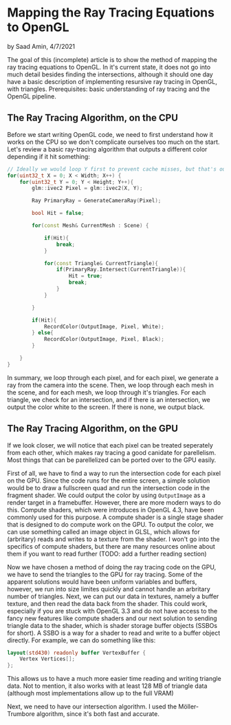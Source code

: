 # Mapping the Ray Tracing Equations to OpenGL

by Saad Amin, 4/7/2021

The goal of this (incomplete) article is to show the method of mapping the ray tracing equations to OpenGL. In it's current state, it does not go into much detail besides finding the intersections, although it should one day have a basic description of implementing resursive ray tracing in OpenGL, with triangles. Prerequisites: basic understanding of ray tracing and the OpenGL pipeline.

## The Ray Tracing Algorithm, on the CPU

Before we start writing OpenGL code, we need to first understand how it works on the CPU so we don't complicate ourselves too much on the start. Let's review a basic ray-tracing algorithm that outputs a different color depending if it hit something:

```cpp
// Ideally we would loop Y first to prevent cache misses, but that's outside the scope of this article
for(uint32_t X = 0; X < Width; X++) {
    for(uint32_t Y = 0; Y < Height; Y++){
        glm::ivec2 Pixel = glm::ivec2(X, Y);

        Ray PrimaryRay = GenerateCameraRay(Pixel);

        bool Hit = false;

        for(const Mesh& CurrentMesh : Scene) {

            if(Hit){
                break;
            }

            for(const Triangle& CurrentTriangle){
                if(PrimaryRay.Intersect(CurrentTriangle)){
                    Hit = true;
                    break;
                }
            }

        }

        if(Hit){
            RecordColor(OutputImage, Pixel, White);
        } else{
            RecordColor(OutputImage, Pixel, Black);
        }

    }
}

```

In summary, we loop through each pixel, and for each pixel, we generate a ray from the camera into the scene. Then, we loop through each mesh in the scene, and for each mesh, we loop through it's triangles. For each triangle, we check for an intersection, and if there is an intersection, we output the color white to the screen. If there is none, we output black.

## The Ray Tracing Algorithm, on the GPU

If we look closer, we will notice that each pixel can be treated seperately from each other, which makes ray tracing a good canidate for parellelism. Most things that can be parellelized can be ported over to the GPU easily.

First of all, we have to find a way to run the intersection code for each pixel on the GPU. Since the code runs for the entire screen, a simple solution would be to draw a fullscreen quad and run the intersection code in the fragment shader. We could output the color by using `OutputImage` as a render target in a framebuffer. However, there are more modern ways to do this. Compute shaders, which were introduces in OpenGL 4.3, have been commonly used for this purpose. A compute shader is a single stage shader that is designed to do compute work on the GPU. To output the color, we can use something called an image object in GLSL, which allows for (arbritary) reads and writes to a texture from the shader. I won't go into the specifics of compute shaders, but there are many resources online about them if you want to read further (TODO: add a further reading section)

Now we have chosen a method of doing the ray tracing code on the GPU, we have to send the triangles to the GPU for ray tracing. Some of the apparent solutions would have been uniform variables and buffers, however, we run into size limites quickly and cannot handle an arbritary number of triangles. Next, we can put our data in textures, namely a buffer texture, and then read the data back from the shader. This could work, especially if you are stuck with OpenGL 3.3 and do not have access to the fancy new features like compute shaders and our next solution to sending triangle data to the shader, which is shader storage buffer objects (SSBOs for short). A SSBO is a way for a shader to read and write to a buffer object directly. For example, we can do something like this:

```glsl
layout(std430) readonly buffer VertexBuffer {
    Vertex Vertices[];
};

```

This allows us to have a much more easier time reading and writing triangle data. Not to mention, it also works with at least 128 MB of triangle data (although most implementations allow up to the full VRAM)

Next, we need to have our intersection algorithm. I used the Möller-Trumbore algorithm, since it's both fast and accurate.
